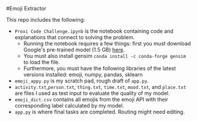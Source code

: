 #Emoji Extractor

This repo includes the following:
* `Proxi Code Challenge.ipynb` is the notebook containing code and explanations that connect to solving the problem.
    * Running the notebook requires a few things: first you must download Google's pre-trained model (1.5 GB) [here](https://drive.google.com/file/d/0B7XkCwpI5KDYNlNUTTlSS21pQmM/edit).
    * You must also install gensim `conda install -c conda-forge gensim` to load the file.
    * Furthermore, you must have the following libraries of the latest versions installed: emoji, numpy, pandas, sklearn
* `emoji_appy.py` is my scratch pad, rough draft of `app.py`.
* `activity.txt`,`person.txt`, `thing.txt`, `time.txt`, `mood.txt`, and `place.txt` are files I used as test input to evaluate the quality of my model.  
* `emoji_dict.csv` contains all emojis from the emoji API with their corresponding label calculated by my model.
* `app.py` is where final tasks are completed. Routing might need editing.


